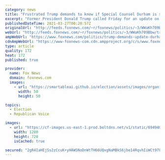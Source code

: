 ```yaml
---
category: news
title: "Frustrated Trump demands to know if Special Counsel Durham is still 'living'"
excerpt: "Former President Donald Trump called Friday for an update on the status of Special Counsel John Durham’s probe into the origins of the FBI’s “Crossfire Hurricane” investigation of his administration’s alleged ties to Russia."
publishedDateTime: 2021-03-27T00:20:57Z
originalUrl: "http://feeds.foxnews.com/~r/foxnews/politics/~3/WWaKh709Bbw/trump-demands-update-durham-probe-fbi-russia-investigation"
webUrl: "http://feeds.foxnews.com/~r/foxnews/politics/~3/WWaKh709Bbw/trump-demands-update-durham-probe-fbi-russia-investigation"
ampWebUrl: "https://www.foxnews.com/politics/trump-demands-update-durham-probe-fbi-russia-investigation.amp"
cdnAmpWebUrl: "https://www-foxnews-com.cdn.ampproject.org/c/s/www.foxnews.com/politics/trump-demands-update-durham-probe-fbi-russia-investigation.amp"
type: article
quality: 172
heat: 172
published: true

provider:
  name: Fox News
  domain: foxnews.com
  images:
    - url: "https://smartableai.github.io/election/assets/images/organizations/foxnews.com-50x50.jpg"
      width: 50
      height: 50

topics:
  - Election
  - Republican Voice

images:
  - url: "https://cf-images.us-east-1.prod.boltdns.net/v1/static/694940094001/39dd222a-d322-45e7-bd09-6009a95f1639/848f8402-eccc-440b-a27c-f69be2babefe/1280x720/match/image.jpg"
    width: 1280
    height: 720
    isCached: true

secured: "2gR4IaHEjSs2zCcuK+yHAWSNoDnWtTH66UQxgNaMBkS6jbe14RqvhIiWCt97FvbO/sciFd0zw09hVfkRUMrX+InoXotOynmdOWY3YBFC5TV8TAR3YiQ7E3XtmGEKeyGvB7HWUfua6zidJW+fQmn9Xf4P1LJ7Jocqeuu3wV879avuocj9+H6qWCB4A8yGldU1RWLg+iE9QwEvevWundQeU3ESTB0p0v9UF3ltiidjt290qA5qTh/a5KE8rGYLbOAixacFnqXbOVY5bTuaOuNt6WV/3LGMgYhiDpGItgkCXg+6DrEdyIAI2+mDulAT6gvZaNqA5wD+NpnihZxjM7QRzffFpQo4cFhvXHlv+mPx0D0=;te/aH/OWkKSuYyMQ/FQTQg=="
---
```


